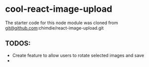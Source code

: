 # cool-react-image-upload
The starter code for this node module was cloned from git@github.com:chimdie/react-image-upload.git

## TODOS:
<ul>
   <li>Create feature to allow users to rotate selected images and save</li>
   <li></li>
</ul>
